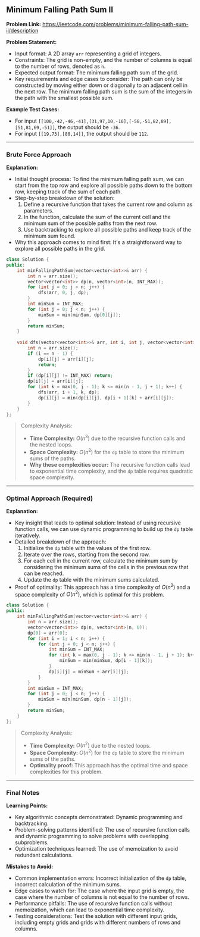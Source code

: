 ## Minimum Falling Path Sum II
**Problem Link:** https://leetcode.com/problems/minimum-falling-path-sum-ii/description

**Problem Statement:**
- Input format: A 2D array `arr` representing a grid of integers.
- Constraints: The grid is non-empty, and the number of columns is equal to the number of rows, denoted as `n`. 
- Expected output format: The minimum falling path sum of the grid.
- Key requirements and edge cases to consider: The path can only be constructed by moving either down or diagonally to an adjacent cell in the next row. The minimum falling path sum is the sum of the integers in the path with the smallest possible sum.

**Example Test Cases:**
- For input `[[100,-42,-46,-41],[31,97,10,-10],[-58,-51,82,89],[51,81,69,-51]]`, the output should be `-36`.
- For input `[[19,73],[80,14]]`, the output should be `112`.

---

### Brute Force Approach
**Explanation:**
- Initial thought process: To find the minimum falling path sum, we can start from the top row and explore all possible paths down to the bottom row, keeping track of the sum of each path.
- Step-by-step breakdown of the solution:
  1. Define a recursive function that takes the current row and column as parameters.
  2. In the function, calculate the sum of the current cell and the minimum sum of the possible paths from the next row.
  3. Use backtracking to explore all possible paths and keep track of the minimum sum found.
- Why this approach comes to mind first: It's a straightforward way to explore all possible paths in the grid.

```cpp
class Solution {
public:
    int minFallingPathSum(vector<vector<int>>& arr) {
        int n = arr.size();
        vector<vector<int>> dp(n, vector<int>(n, INT_MAX));
        for (int j = 0; j < n; j++) {
            dfs(arr, 0, j, dp);
        }
        int minSum = INT_MAX;
        for (int j = 0; j < n; j++) {
            minSum = min(minSum, dp[0][j]);
        }
        return minSum;
    }
    
    void dfs(vector<vector<int>>& arr, int i, int j, vector<vector<int>>& dp) {
        int n = arr.size();
        if (i == n - 1) {
            dp[i][j] = arr[i][j];
            return;
        }
        if (dp[i][j] != INT_MAX) return;
        dp[i][j] = arr[i][j];
        for (int k = max(0, j - 1); k <= min(n - 1, j + 1); k++) {
            dfs(arr, i + 1, k, dp);
            dp[i][j] = min(dp[i][j], dp[i + 1][k] + arr[i][j]);
        }
    }
};
```

> Complexity Analysis:
> - **Time Complexity:** $O(n^3)$ due to the recursive function calls and the nested loops.
> - **Space Complexity:** $O(n^2)$ for the `dp` table to store the minimum sums of the paths.
> - **Why these complexities occur:** The recursive function calls lead to exponential time complexity, and the `dp` table requires quadratic space complexity.

---

### Optimal Approach (Required)
**Explanation:**
- Key insight that leads to optimal solution: Instead of using recursive function calls, we can use dynamic programming to build up the `dp` table iteratively.
- Detailed breakdown of the approach:
  1. Initialize the `dp` table with the values of the first row.
  2. Iterate over the rows, starting from the second row.
  3. For each cell in the current row, calculate the minimum sum by considering the minimum sums of the cells in the previous row that can be reached.
  4. Update the `dp` table with the minimum sums calculated.
- Proof of optimality: This approach has a time complexity of $O(n^2)$ and a space complexity of $O(n^2)$, which is optimal for this problem.

```cpp
class Solution {
public:
    int minFallingPathSum(vector<vector<int>>& arr) {
        int n = arr.size();
        vector<vector<int>> dp(n, vector<int>(n, 0));
        dp[0] = arr[0];
        for (int i = 1; i < n; i++) {
            for (int j = 0; j < n; j++) {
                int minSum = INT_MAX;
                for (int k = max(0, j - 1); k <= min(n - 1, j + 1); k++) {
                    minSum = min(minSum, dp[i - 1][k]);
                }
                dp[i][j] = minSum + arr[i][j];
            }
        }
        int minSum = INT_MAX;
        for (int j = 0; j < n; j++) {
            minSum = min(minSum, dp[n - 1][j]);
        }
        return minSum;
    }
};
```

> Complexity Analysis:
> - **Time Complexity:** $O(n^2)$ due to the nested loops.
> - **Space Complexity:** $O(n^2)$ for the `dp` table to store the minimum sums of the paths.
> - **Optimality proof:** This approach has the optimal time and space complexities for this problem.

---

### Final Notes

**Learning Points:**
- Key algorithmic concepts demonstrated: Dynamic programming and backtracking.
- Problem-solving patterns identified: The use of recursive function calls and dynamic programming to solve problems with overlapping subproblems.
- Optimization techniques learned: The use of memoization to avoid redundant calculations.

**Mistakes to Avoid:**
- Common implementation errors: Incorrect initialization of the `dp` table, incorrect calculation of the minimum sums.
- Edge cases to watch for: The case where the input grid is empty, the case where the number of columns is not equal to the number of rows.
- Performance pitfalls: The use of recursive function calls without memoization, which can lead to exponential time complexity.
- Testing considerations: Test the solution with different input grids, including empty grids and grids with different numbers of rows and columns.